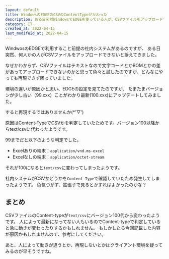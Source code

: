 ```yaml
---
layout: default
title: WindowsのEDGEのCSVのContentTypeがかわった
description: ある日突然WindowsでEDGEを使っている人が、CSVファイルをアップロードできなくなりました。原因はContentTypeでCSVかを判定していたためです。バージョン100以降からtext/csvに代わったようです。
category: IT
created_at: 2022-04-15
last_modifeid_at: 2022-04-15
---
```


WindwosのEDGEで利用すること前提の社内システムがあるのですが、
ある日突然、何人かの人がCSVファイルをアップロードできないと訴えてきました。

なぜかわからず、CSVファイルはテキストなので文字コードとかBOMとかの差があってアップロードできないのかと思って色々と試したのですが、どんなにやっても再現できず困っていました。

環境の違いが原因かと思い、EDGEの設定を見てたのですが、
たまたまバージョンが少し古い（99.xxx）ことがわかり最新(100.xxx)にアップデートしてみました。

すると再現するではありませんか(*'▽')

原因はContent-TypeでCSVかを判定していたためです。バージョン100以降からtext/csvに代わったようです。

99までだと以下のような判定でした。
- Excelありの端末：`application/vnd.ms-excel`
- Excelなしの端末：`application/octet-stream`

それが100になると`text/csv`に変わってしまったようです。

社内システムがCSVかどうかを`Content-Type`で確認していたため発生してしまったようです。
色気づかず、拡張子で見るとかすればよかったのかな？

## まとめ

CSVファイルのContent-typeが`text/csv`にバージョン100代から変わったようです。
人によって最新になってない人もいるのでContent-typeで判定していると急に動きが変わったりするかもしれません。
もしかしたら今回記載した内容が原因かもしれませんので、参考にしてください。

あと、人によって動きが違うとか、再現しないとかはクライアント環境を疑ってみるのが早そうですね。